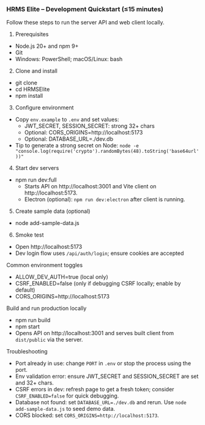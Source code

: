### HRMS Elite – Development Quickstart (≤15 minutes)

Follow these steps to run the server API and web client locally.

1) Prerequisites
- Node.js 20+ and npm 9+
- Git
- Windows: PowerShell; macOS/Linux: bash

2) Clone and install
- git clone <your-fork-or-repo-url>
- cd HRMSElite
- npm install

3) Configure environment
- Copy `env.example` to `.env` and set values:
  - JWT_SECRET, SESSION_SECRET: strong 32+ chars
  - Optional: CORS_ORIGINS=http://localhost:5173
  - Optional: DATABASE_URL=./dev.db
- Tip to generate a strong secret on Node: `node -e "console.log(require('crypto').randomBytes(48).toString('base64url'))"`

4) Start dev servers
- npm run dev:full
  - Starts API on http://localhost:3001 and Vite client on http://localhost:5173.
  - Electron (optional): `npm run dev:electron` after client is running.

5) Create sample data (optional)
- node add-sample-data.js

6) Smoke test
- Open http://localhost:5173
- Dev login flow uses `/api/auth/login`; ensure cookies are accepted

Common environment toggles
- ALLOW_DEV_AUTH=true (local only)
- CSRF_ENABLED=false (only if debugging CSRF locally; enable by default)
- CORS_ORIGINS=http://localhost:5173

Build and run production locally
- npm run build
- npm start
- Opens API on http://localhost:3001 and serves built client from `dist/public` via the server.

Troubleshooting
- Port already in use: change `PORT` in `.env` or stop the process using the port.
- Env validation error: ensure JWT_SECRET and SESSION_SECRET are set and 32+ chars.
- CSRF errors in dev: refresh page to get a fresh token; consider `CSRF_ENABLED=false` for quick debugging.
- Database not found: set `DATABASE_URL=./dev.db` and rerun. Use `node add-sample-data.js` to seed demo data.
- CORS blocked: set `CORS_ORIGINS=http://localhost:5173`.


